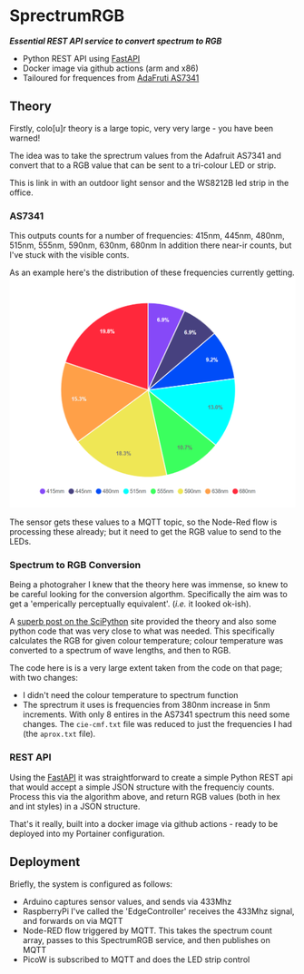 # SprectrumRGB

**_Essential REST API service to convert spectrum to RGB_**

- Python REST API using [FastAPI](https://fastapi.tiangolo.com/)
- Docker image via github actions (arm and x86)
- Tailoured for frequences from [AdaFruti AS7341](https://learn.adafruit.com/adafruit-as7341-10-channel-light-color-sensor-breakout)

## Theory

Firstly, colo[u]r theory is a large topic, very very large - you have been warned!

The idea was to take the sprectrum values from the Adafruit AS7341 and convert that to a RGB value that can be sent to a tri-colour LED or strip.

This is link in with an outdoor light sensor and the WS8212B led strip in the office. 

### AS7341

This outputs counts for a number of frequencies: 415nm, 445nm, 480nm, 515nm, 555nm, 590nm, 630nm, 680nm
In addition there near-ir counts, but I've stuck with the visible conts.

As an example here's the distribution of these frequencies currently getting. ![](./_docs/Screenshot%202023-03-11%20091356.png)

The sensor gets these values to a MQTT topic, so the Node-Red flow is processing these already; but it need to get the RGB value to send to the LEDs.

### Spectrum to RGB Conversion

Being a photograher I knew that the theory here was immense, so knew to be careful looking for the conversion algorthm. Specifically the aim was to get a 'emperically perceptually equivalent'. (_i.e._ it looked ok-ish).

A [superb post on the SciPython](https://scipython.com/blog/converting-a-spectrum-to-a-colour/) site provided the theory and also some python code that was very close to what was needed. This specifically calculates the RGB for given colour temperature; colour temperature was converted to a spectrum of wave lengths, and then to RGB.

The code here is is a very large extent taken from the code on that page; with two changes:

- I didn't need the colour temperature to spectrum function
- The sprectrum it uses is frequencies from 380nm increase in 5nm increments. With only 8 entires in the AS7341 spectrum this need some changes. The `cie-cmf.txt` file was reduced to just the frequencies I had (the `aprox.txt` file). 

### REST API

Using the [FastAPI](https://fastapi.tiangolo.com/) it was straightforward to create a simple Python REST api that would accept a simple JSON structure with the frequenciy counts. Process this via the algorithm above, and return RGB values (both in hex and int styles) in a JSON structure. 

That's it really, built into a docker image via github actions - ready to be deployed into my Portainer configuration.

## Deployment

Briefly, the system is configured as follows:

- Arduino captures sensor values, and sends via 433Mhz
- RaspberryPi I've called the 'EdgeController' receives the 433Mhz signal, and forwards on via MQTT
- Node-RED flow triggered by MQTT. This takes the spectrum count array, passes to this SpectrumRGB service, and then publishes on MQTT
- PicoW is subscribed to MQTT and does the LED strip control